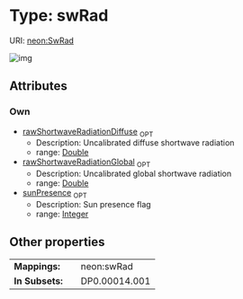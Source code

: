 
# Type: swRad




URI: [neon:SwRad](https://data.neonscience.org/SwRad)


![img](http://yuml.me/diagram/nofunky;dir:TB/class/[SwRad&#124;rawShortwaveRadiationGlobal:double%20%3F;rawShortwaveRadiationDiffuse:double%20%3F;sunPresence:integer%20%3F])

## Attributes


### Own

 * [rawShortwaveRadiationDiffuse](rawShortwaveRadiationDiffuse.md)  <sub>OPT</sub>
    * Description: Uncalibrated diffuse shortwave radiation
    * range: [Double](types/Double.md)
 * [rawShortwaveRadiationGlobal](rawShortwaveRadiationGlobal.md)  <sub>OPT</sub>
    * Description: Uncalibrated global shortwave radiation
    * range: [Double](types/Double.md)
 * [sunPresence](sunPresence.md)  <sub>OPT</sub>
    * Description: Sun presence flag
    * range: [Integer](types/Integer.md)

## Other properties

|  |  |  |
| --- | --- | --- |
| **Mappings:** | | neon:swRad |
| **In Subsets:** | | DP0.00014.001 |


